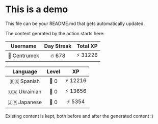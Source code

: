 # This is a demo

This file can be your README.md that gets automatically updated.

The content genrated by the action starts here:

<!--START_SECTION:duolingoStats-->
<!-- Automatically generated with https://github.com/centrumek/duolingo-readme-stats-->

| Username | Day Streak | Total XP |
|:---:|:---:|:---:|
| 👤 Centrumek | 🔥 678 | ⚡ 31226 |

| Language | Level | XP |
|:---:|:---:|:---:|
| 🇪🇸 Spanish | 👑 0 | ⚡ 12216 |
| 🇺🇦 Ukrainian | 👑 0 | ⚡ 13656 |
| 🇯🇵 Japanese | 👑 0 | ⚡ 5354 |

<!--END_SECTION:duolingoStats-->

Existing content is kept, both before and after the generated content :)